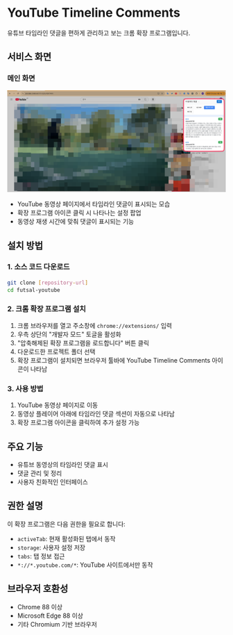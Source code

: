 # YouTube Timeline Comments

유튜브 타임라인 댓글을 편하게 관리하고 보는 크롬 확장 프로그램입니다.

## 서비스 화면

### 메인 화면
![메인 화면](./images/main-screen.png)
 - YouTube 동영상 페이지에서 타임라인 댓글이 표시되는 모습
 - 확장 프로그램 아이콘 클릭 시 나타나는 설정 팝업
 - 동영상 재생 시간에 맞춰 댓글이 표시되는 기능


## 설치 방법

### 1. 소스 코드 다운로드
```bash
git clone [repository-url]
cd futsal-youtube
```

### 2. 크롬 확장 프로그램 설치

1. 크롬 브라우저를 열고 주소창에 `chrome://extensions/` 입력
2. 우측 상단의 "개발자 모드" 토글을 활성화
3. "압축해제된 확장 프로그램을 로드합니다" 버튼 클릭
4. 다운로드한 프로젝트 폴더 선택
5. 확장 프로그램이 설치되면 브라우저 툴바에 YouTube Timeline Comments 아이콘이 나타남

### 3. 사용 방법

1. YouTube 동영상 페이지로 이동
2. 동영상 플레이어 아래에 타임라인 댓글 섹션이 자동으로 나타남
3. 확장 프로그램 아이콘을 클릭하여 추가 설정 가능

## 주요 기능

- 유튜브 동영상의 타임라인 댓글 표시
- 댓글 관리 및 정리
- 사용자 친화적인 인터페이스

## 권한 설명

이 확장 프로그램은 다음 권한을 필요로 합니다:

- `activeTab`: 현재 활성화된 탭에서 동작
- `storage`: 사용자 설정 저장
- `tabs`: 탭 정보 접근
- `*://*.youtube.com/*`: YouTube 사이트에서만 동작

## 브라우저 호환성

- Chrome 88 이상
- Microsoft Edge 88 이상
- 기타 Chromium 기반 브라우저